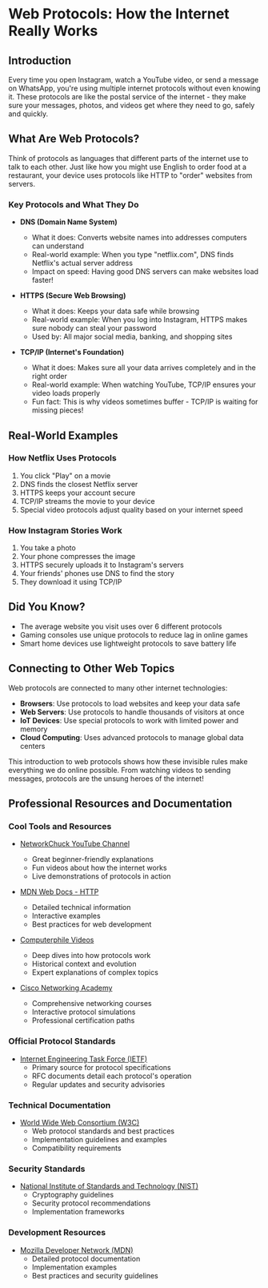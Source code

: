 # Web Protocols: How the Internet Really Works

## Introduction
Every time you open Instagram, watch a YouTube video, or send a message on WhatsApp, you're using multiple internet protocols without even knowing it. These protocols are like the postal service of the internet - they make sure your messages, photos, and videos get where they need to go, safely and quickly.

## What Are Web Protocols?
Think of protocols as languages that different parts of the internet use to talk to each other. Just like how you might use English to order food at a restaurant, your device uses protocols like HTTP to "order" websites from servers.

### Key Protocols and What They Do
- **DNS (Domain Name System)**
  - What it does: Converts website names into addresses computers can understand
  - Real-world example: When you type "netflix.com", DNS finds Netflix's actual server address
  - Impact on speed: Having good DNS servers can make websites load faster!

- **HTTPS (Secure Web Browsing)**
  - What it does: Keeps your data safe while browsing
  - Real-world example: When you log into Instagram, HTTPS makes sure nobody can steal your password
  - Used by: All major social media, banking, and shopping sites

- **TCP/IP (Internet's Foundation)**
  - What it does: Makes sure all your data arrives completely and in the right order
  - Real-world example: When watching YouTube, TCP/IP ensures your video loads properly
  - Fun fact: This is why videos sometimes buffer - TCP/IP is waiting for missing pieces!

## Real-World Examples

### How Netflix Uses Protocols
1. You click "Play" on a movie
2. DNS finds the closest Netflix server
3. HTTPS keeps your account secure
4. TCP/IP streams the movie to your device
5. Special video protocols adjust quality based on your internet speed

### How Instagram Stories Work
1. You take a photo
2. Your phone compresses the image
3. HTTPS securely uploads it to Instagram's servers
4. Your friends' phones use DNS to find the story
5. They download it using TCP/IP

## Did You Know?
- The average website you visit uses over 6 different protocols
- Gaming consoles use unique protocols to reduce lag in online games
- Smart home devices use lightweight protocols to save battery life

## Connecting to Other Web Topics
Web protocols are connected to many other internet technologies:

- **Browsers**: Use protocols to load websites and keep your data safe
- **Web Servers**: Use protocols to handle thousands of visitors at once
- **IoT Devices**: Use special protocols to work with limited power and memory
- **Cloud Computing**: Uses advanced protocols to manage global data centers

This introduction to web protocols shows how these invisible rules make everything we do online possible. From watching videos to sending messages, protocols are the unsung heroes of the internet!

## Professional Resources and Documentation

### Cool Tools and Resources
- [NetworkChuck YouTube Channel](https://www.youtube.com/@NetworkChuck)
  - Great beginner-friendly explanations
  - Fun videos about how the internet works
  - Live demonstrations of protocols in action

- [MDN Web Docs - HTTP](https://developer.mozilla.org/en-US/docs/Web/HTTP)
  - Detailed technical information
  - Interactive examples
  - Best practices for web development

- [Computerphile Videos](https://www.youtube.com/@Computerphile)
  - Deep dives into how protocols work
  - Historical context and evolution
  - Expert explanations of complex topics
 
- [Cisco Networking Academy](https://www.netacad.com/)
  - Comprehensive networking courses
  - Interactive protocol simulations
  - Professional certification paths

### Official Protocol Standards
- [Internet Engineering Task Force (IETF)](https://www.ietf.org/)
  - Primary source for protocol specifications
  - RFC documents detail each protocol's operation
  - Regular updates and security advisories

### Technical Documentation
- [World Wide Web Consortium (W3C)](https://www.w3.org/)
  - Web protocol standards and best practices
  - Implementation guidelines and examples
  - Compatibility requirements

### Security Standards
- [National Institute of Standards and Technology (NIST)](https://www.nist.gov/)
  - Cryptography guidelines
  - Security protocol recommendations
  - Implementation frameworks

### Development Resources
- [Mozilla Developer Network (MDN)](https://developer.mozilla.org/)
  - Detailed protocol documentation
  - Implementation examples
  - Best practices and security guidelines
